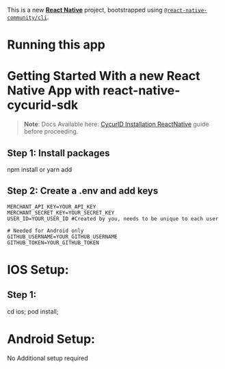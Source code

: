 This is a new [**React Native**](https://reactnative.dev) project, bootstrapped using [`@react-native-community/cli`](https://github.com/react-native-community/cli).

# Running this app

# Getting Started With a new React Native App with react-native-cycurid-sdk

> **Note**: Docs Available here: [CycurID Installation ReactNative](https://docs.cycurid.com/docs/CycuridSDK/installation#react-native) guide before proceeding.

## Step 1: Install packages

npm install
or
yarn add

## Step 2: Create a .env and add keys

```env
MERCHANT_API_KEY=YOUR_API_KEY
MERCHANT_SECRET_KEY=YOUR_SECRET_KEY
USER_ID=YOUR_USER_ID #Created by you, needs to be unique to each user

# Needed for Android only
GITHUB_USERNAME=YOUR_GITHUB_USERNAME
GITHUB_TOKEN=YOUR_GITHUB_TOKEN
```

# IOS Setup:

## Step 1:

cd ios;
pod install;

# Android Setup:

No Additional setup required
